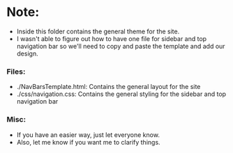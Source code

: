 # Note: 
- Inside this folder contains the general theme for the site.
- I wasn't able to figure out how to have one file for sidebar and top navigation bar
so we'll need to copy and paste the template and add our design.

### Files:
- ./NavBarsTemplate.html: Contains the general layout for the site
- ./css/navigation.css: Contains the general styling for the sidebar and top navigation bar

### Misc:
- If you have an easier way, just let everyone know.
- Also, let me know if you want me to clarify things.
